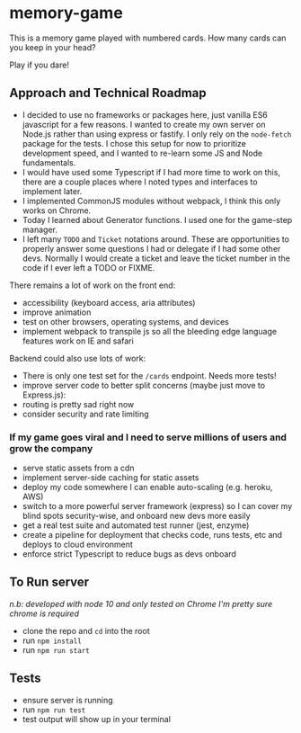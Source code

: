 # memory-game

This is a memory game played with numbered cards. How many cards can you keep in your head?

Play if you dare!

## Approach and Technical Roadmap
- I decided to use no frameworks or packages here, just vanilla ES6 javascript for a few reasons.  I wanted to create my own server on Node.js rather than using express or fastify. I only rely on the `node-fetch` package for the tests.  I chose this setup for now to prioritize development speed, and I wanted to re-learn some JS and Node fundamentals.
-  I would have used some Typescript if I had more time to work on this, there are a couple places where I noted types and interfaces to implement later.
- I implemented CommonJS modules without webpack, I think this only works on Chrome.
- Today I learned about Generator functions. I used one for the game-step manager.
- I left many `TODO` and `Ticket` notations around. These are opportunities to properly answer some questions I had or delegate if I had some other devs. Normally I would create a ticket and leave the ticket number in the code if I ever left a TODO or FIXME.

There remains a lot of work on the front end:
- accessibility (keyboard access, aria attributes)
- improve animation
- test on other browsers, operating systems, and devices
- implement webpack to transpile js so all the bleeding edge language features work on IE and safari

Backend could also use lots of work:
- There is only one test set for the `/cards` endpoint. Needs more tests!
- improve server code to better split concerns (maybe just move to Express.js):
- routing is pretty sad right now
- consider security and rate limiting
    
### If my game goes viral and I need to serve millions of users and grow the company
- serve static assets from a cdn
- implement server-side caching for static assets
- deploy my code somewhere I can enable auto-scaling (e.g. heroku, AWS)
- switch to a more powerful server framework (express) so I can cover my blind spots security-wise, and onboard new devs more easily
- get a real test suite and automated test runner (jest, enzyme)
- create a pipeline for deployment that checks code, runs tests, etc and deploys to cloud environment
- enforce strict Typescript to reduce bugs as devs onboard


## To Run server
*n.b: developed with node 10 and only tested on Chrome*
*I'm pretty sure chrome is required*
- clone the repo and `cd` into the root
- run `npm install`
- run `npm run start`

## Tests
- ensure server is running
- run `npm run test`
- test output will show up in your terminal